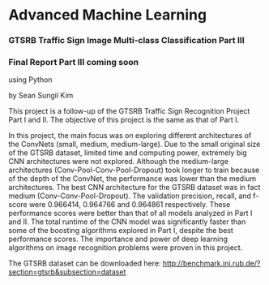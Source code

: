 # Advanced Machine Learning

### GTSRB Traffic Sign Image Multi-class Classification Part III
### Final Report Part III coming soon
using Python

by Sean Sungil Kim

This project is a follow-up of the GTSRB Traffic Sign Recognition Project Part I and II. The objective of this project is the same as that of Part I. 

In this project, the main focus was on exploring different architectures of the ConvNets (small, medium, medium-large). Due to the small original size of the GTSRB dataset, limited time and computing power, extremely big CNN architectures were not explored. Although the medium-large architectures (Conv-Pool-Conv-Pool-Dropout) took longer to train because of the depth of the ConvNet, the performance was lower than the medium architectures. The best CNN architecture for the GTSRB dataset was in fact medium (Conv-Conv-Pool-Dropout). The validation precision, recall, and f-score were 0.966414, 0.964766 and 0.964861 respectively. These performance scores were better than that of all models analyzed in Part I and II. The total runtime of the CNN model was significantly faster than some of the boosting algorithms explored in Part I, despite the best performance scores. The importance and power of deep learning algorithms on image recognition problems were proven in this project.

The GTSRB dataset can be downloaded here: http://benchmark.ini.rub.de/?section=gtsrb&subsection=dataset
